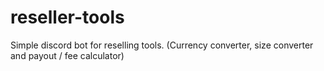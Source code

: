 # reseller-tools
Simple discord bot for reselling tools. (Currency converter, size converter and payout / fee calculator)
